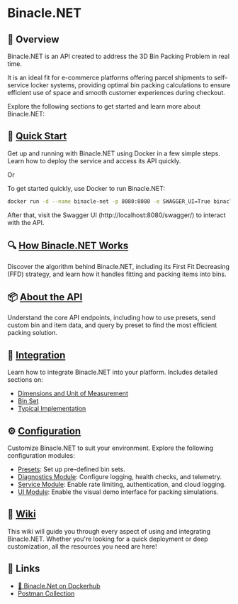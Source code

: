 ﻿# Binacle.NET

## 📝 Overview
Binacle.NET is an API created to address the 3D Bin Packing Problem in real time.

It is an ideal fit for e-commerce platforms offering parcel shipments to self-service locker systems, providing optimal bin packing calculations to ensure efficient use of space and smooth customer experiences during checkout.

Explore the following sections to get started and learn more about Binacle.NET:

## 🚀 [Quick Start](https://github.com/ChrisMavrommatis/Binacle.Net/wiki/Quick-Start)
Get up and running with Binacle.NET using Docker in a few simple steps. Learn how to deploy the service and access its API quickly.

Or

To get started quickly, use Docker to run Binacle.NET:

```bash
docker run -d --name binacle-net -p 8080:8080 -e SWAGGER_UI=True binacle/binacle-net:latest
```
After that, visit the Swagger UI (http://localhost:8080/swagger/) to interact with the API.

## 🔍 [How Binacle.NET Works](https://github.com/ChrisMavrommatis/Binacle.Net/wiki/How-Binacle.Net-Works)
Discover the algorithm behind Binacle.NET, including its First Fit Decreasing (FFD) strategy, and learn how it handles fitting and packing items into bins.

## 📦 [About the API](https://github.com/ChrisMavrommatis/Binacle.Net/wiki/About-the-API)
Understand the core API endpoints, including how to use presets, send custom bin and item data, and query by preset to find the most efficient packing solution.

## 🔗 [Integration](https://github.com/ChrisMavrommatis/Binacle.Net/wiki/Integration)
Learn how to integrate Binacle.NET into your platform. Includes detailed sections on:

- [Dimensions and Unit of Measurement](https://github.com/ChrisMavrommatis/Binacle.Net/wiki/Integration%3A-Dimensions-and-Unit-of-Measurement)
- [Bin Set](https://github.com/ChrisMavrommatis/Binacle.Net/wiki/Integration%3A-The-Bin-Set)
- [Typical Implementation](https://github.com/ChrisMavrommatis/Binacle.Net/wiki/Integration%3A-A-Typical-Implementation)


## ⚙️ [Configuration](https://github.com/ChrisMavrommatis/Binacle.Net/wiki/Configuration)
Customize Binacle.NET to suit your environment. Explore the following configuration modules:

- [Presets](https://github.com/ChrisMavrommatis/Binacle.Net/wiki/Configuration%3A-Presets): Set up pre-defined bin sets.
- [Diagnostics Module](https://github.com/ChrisMavrommatis/Binacle.Net/wiki/Configuration%3A-Diagnostics-Module): Configure logging, health checks, and telemetry.
- [Service Module](https://github.com/ChrisMavrommatis/Binacle.Net/wiki/Configuration%3A-Service-Module): Enable rate limiting, authentication, and cloud logging.
- [UI Module](https://github.com/ChrisMavrommatis/Binacle.Net/wiki/Configuration%3A-UI-Module): Enable the visual demo interface for packing simulations.


## 📖 [Wiki](https://github.com/ChrisMavrommatis/Binacle.Net/wiki)
This wiki will guide you through every aspect of using and integrating Binacle.NET. Whether you're looking for a quick deployment or deep customization, all the resources you need are here!

## 🔗 Links
- [🐳 Binacle.Net on Dockerhub](https://hub.docker.com/r/binacle/binacle-net)
- [Postman Collection](https://www.postman.com/chrismavrommatis/workspace/binacle-net/)

  
